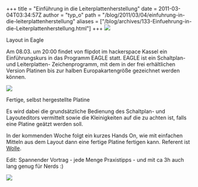+++
title = "Einführung in die Leiterplattenherstellung"
date = 2011-03-04T03:34:57Z
author = "typ_o"
path = "/blog/2011/03/04/einfuhrung-in-die-leiterplattenherstellung"
aliases = ["/blog/archives/133-Einfuehrung-in-die-Leiterplattenherstellung.html"]
+++
[![](/media/eagle.serendipityThumb.png)](/media/eagle.png)

Layout in Eagle

Am 08.03. um 20:00 findet von flipdot im hackerspace Kassel ein
Einführungskurs in das Programm EAGLE statt. EAGLE ist ein Schaltplan-
und Leiterplatten- Zeichenprogramm, mit dem in der frei erhältlichen
Version Platinen bis zur halben Europakartengröße gezeichnet werden
können.

[![](/media/11-Bestueckt.serendipityThumb.jpg)](/media/11-Bestueckt.jpg)

Fertige, selbst hergestellte Platine

Es wird dabei die grundsätzliche Bedienung des Schaltplan- und
Layouteditors vermittelt sowie die Kleinigkeiten auf die zu achten ist,
falls eine Platine geätzt werden soll.

In der kommenden Woche folgt ein kurzes Hands On, wie mit einfachen
Mitteln aus dem Layout dann eine fertige Platine fertigen kann. Referent
ist [Wolle](https://blog.elektrowolle.de/).

Edit: Spannender Vortrag - jede Menge Praxistipps - und mit ca 3h auch
lang genug für Nerds :)

![](/media/eagle.jpg)
